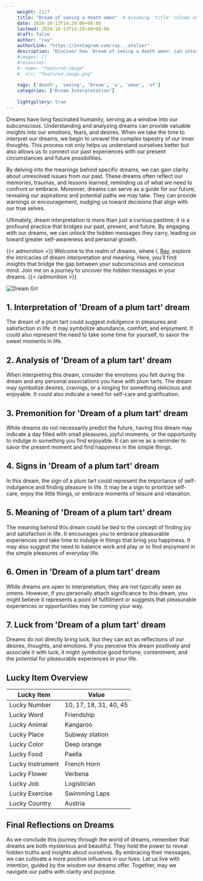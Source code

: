 ```yaml
---
    weight: 2127
    title: "Dream of seeing a death omen"  # Assuming 'title' column exists
    date: 2024-10-13T14:29:00+08:00
    lastmod: 2024-10-13T14:29:00+08:00
    draft: false
    author: "ray"
    authorLink: "https://instagram.com/ray._.atelier"
    description: "Discover how 'Dream of seeing a death omen' can interpret your future and uncover its significant meanings in your life."
    #images: []
    #resources:
    #- name: "featured-image"
    #  src: "featured-image.png"
    
    tags: ['death', 'seeing', 'Dream', 'a', 'omen', 'of']
    categories: ["Dream Interpretation"]
    
    lightgallery: true
---
```

    
Dreams have long fascinated humanity, serving as a window into our subconscious. Understanding and analyzing dreams can provide valuable insights into our emotions, fears, and desires. When we take the time to interpret our dreams, we begin to unravel the complex tapestry of our inner thoughts. This process not only helps us understand ourselves better but also allows us to connect our past experiences with our present circumstances and future possibilities.

By delving into the meanings behind specific dreams, we can gain clarity about unresolved issues from our past. These dreams often reflect our memories, traumas, and lessons learned, reminding us of what we need to confront or embrace. Moreover, dreams can serve as a guide for our future, revealing our aspirations and potential paths we may take. They can provide warnings or encouragement, nudging us toward decisions that align with our true selves.

Ultimately, dream interpretation is more than just a curious pastime; it is a profound practice that bridges our past, present, and future. By engaging with our dreams, we can unlock the hidden messages they carry, leading us toward greater self-awareness and personal growth.

{{< admonition >}}
Welcome to the realm of dreams, where I, [Ray](https://instagram.com/ray._.atelier), explore the intricacies of dream interpretation and meaning. Here, you’ll find insights that bridge the gap between your subconscious and conscious mind. Join me on a journey to uncover the hidden messages in your dreams.
{{< /admonition >}}

![Dream Grl](https://cdn.pixabay.com/photo/2017/11/02/03/35/gothic-2910057_1280.jpg "Dream Grl")

## 1. Interpretation of 'Dream of a plum tart' dream
 The dream of a plum tart could suggest indulgence in pleasures and satisfaction in life. It may symbolize abundance, comfort, and enjoyment. It could also represent the need to take some time for yourself, to savor the sweet moments in life.

## 2. Analysis of 'Dream of a plum tart' dream
 When interpreting this dream, consider the emotions you felt during the dream and any personal associations you have with plum tarts. The dream may symbolize desires, cravings, or a longing for something delicious and enjoyable. It could also indicate a need for self-care and gratification.

## 3. Premonition for 'Dream of a plum tart' dream
 While dreams do not necessarily predict the future, having this dream may indicate a day filled with small pleasures, joyful moments, or the opportunity to indulge in something you find enjoyable. It can serve as a reminder to savor the present moment and find happiness in the simple things.

## 4. Signs in 'Dream of a plum tart' dream
 In this dream, the sign of a plum tart could represent the importance of self-indulgence and finding pleasure in life. It may be a sign to prioritize self-care, enjoy the little things, or embrace moments of leisure and relaxation.

## 5. Meaning of 'Dream of a plum tart' dream
 The meaning behind this dream could be tied to the concept of finding joy and satisfaction in life. It encourages you to embrace pleasurable experiences and take time to indulge in things that bring you happiness. It may also suggest the need to balance work and play or to find enjoyment in the simple pleasures of everyday life.

## 6. Omen in 'Dream of a plum tart' dream
 While dreams are open to interpretation, they are not typically seen as omens. However, if you personally attach significance to this dream, you might believe it represents a point of fulfillment or suggests that pleasurable experiences or opportunities may be coming your way.

## 7. Luck from 'Dream of a plum tart' dream
 Dreams do not directly bring luck, but they can act as reflections of our desires, thoughts, and emotions. If you perceive this dream positively and associate it with luck, it might symbolize good fortune, contentment, and the potential for pleasurable experiences in your life.

## Lucky Item Overview
| Lucky Item          | Value              |
|---------------|--------------------|
| Lucky Number        | 10, 17, 18, 31, 40, 45  |
| Lucky Word          | Friendship |
| Lucky Animal        | Kangaroo |
| Lucky Place         | Subway station     |
| Lucky Color         | Deep orange     |
| Lucky Food          | Paella      |
| Lucky Instrument    | French Horn |
| Lucky Flower        | Verbena    |
| Lucky Job           | Logistician       |
| Lucky Exercise      | Swimming Laps  |
| Lucky Country       | Austria    |


##  Final Reflections on Dreams

As we conclude this journey through the world of dreams, remember that dreams are both mysterious and beautiful. They hold the power to reveal hidden truths and insights about ourselves. By embracing their messages, we can cultivate a more positive influence in our lives. Let us live with intention, guided by the wisdom our dreams offer. Together, may we navigate our paths with clarity and purpose.
